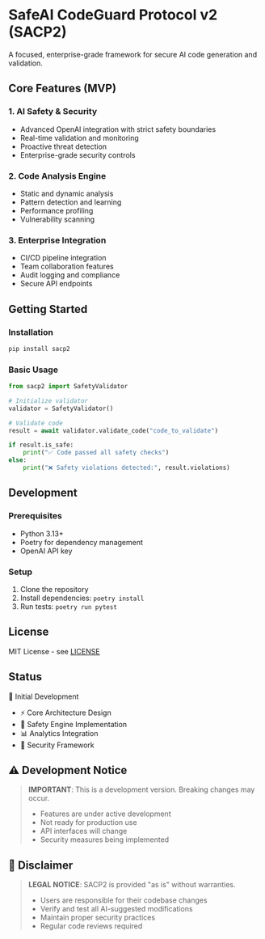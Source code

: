 # SafeAI CodeGuard Protocol v2 (SACP2)

A focused, enterprise-grade framework for secure AI code generation and validation.

## Core Features (MVP)

### 1. AI Safety & Security
- Advanced OpenAI integration with strict safety boundaries
- Real-time validation and monitoring
- Proactive threat detection
- Enterprise-grade security controls

### 2. Code Analysis Engine
- Static and dynamic analysis
- Pattern detection and learning
- Performance profiling
- Vulnerability scanning

### 3. Enterprise Integration
- CI/CD pipeline integration
- Team collaboration features
- Audit logging and compliance
- Secure API endpoints

## Getting Started

### Installation
```bash
pip install sacp2
```

### Basic Usage
```python
from sacp2 import SafetyValidator

# Initialize validator
validator = SafetyValidator()

# Validate code
result = await validator.validate_code("code_to_validate")

if result.is_safe:
    print("✅ Code passed all safety checks")
else:
    print("❌ Safety violations detected:", result.violations)
```

## Development

### Prerequisites
- Python 3.13+
- Poetry for dependency management
- OpenAI API key

### Setup
1. Clone the repository
2. Install dependencies: `poetry install`
3. Run tests: `poetry run pytest`

## License
MIT License - see [LICENSE](LICENSE)

## Status

🚧 Initial Development
- ⚡ Core Architecture Design
- 🔄 Safety Engine Implementation
- 📊 Analytics Integration
- 🔐 Security Framework

## ⚠️ Development Notice

> **IMPORTANT**: This is a development version. Breaking changes may occur.
> - Features are under active development
> - Not ready for production use
> - API interfaces will change
> - Security measures being implemented

## 📜 Disclaimer

> **LEGAL NOTICE**: SACP2 is provided "as is" without warranties.
> - Users are responsible for their codebase changes
> - Verify and test all AI-suggested modifications
> - Maintain proper security practices
> - Regular code reviews required
